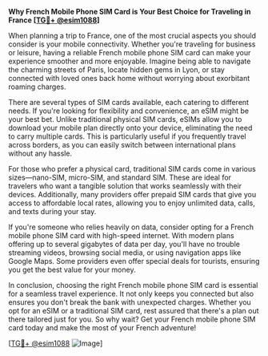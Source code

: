 **Why French Mobile Phone SIM Card is Your Best Choice for Traveling in France [[TG💪+ @esim1088](https://t.me/s/esim1088)]**

When planning a trip to France, one of the most crucial aspects you should consider is your mobile connectivity. Whether you're traveling for business or leisure, having a reliable French mobile phone SIM card can make your experience smoother and more enjoyable. Imagine being able to navigate the charming streets of Paris, locate hidden gems in Lyon, or stay connected with loved ones back home without worrying about exorbitant roaming charges.

There are several types of SIM cards available, each catering to different needs. If you're looking for flexibility and convenience, an eSIM might be your best bet. Unlike traditional physical SIM cards, eSIMs allow you to download your mobile plan directly onto your device, eliminating the need to carry multiple cards. This is particularly useful if you frequently travel across borders, as you can easily switch between international plans without any hassle.

For those who prefer a physical card, traditional SIM cards come in various sizes—nano-SIM, micro-SIM, and standard SIM. These are ideal for travelers who want a tangible solution that works seamlessly with their devices. Additionally, many providers offer prepaid SIM cards that give you access to affordable local rates, allowing you to enjoy unlimited data, calls, and texts during your stay.

If you're someone who relies heavily on data, consider opting for a French mobile phone SIM card with high-speed internet. With modern plans offering up to several gigabytes of data per day, you'll have no trouble streaming videos, browsing social media, or using navigation apps like Google Maps. Some providers even offer special deals for tourists, ensuring you get the best value for your money.

In conclusion, choosing the right French mobile phone SIM card is essential for a seamless travel experience. It not only keeps you connected but also ensures you don't break the bank with unexpected charges. Whether you opt for an eSIM or a traditional SIM card, rest assured that there's a plan out there tailored just for you. So why wait? Get your French mobile phone SIM card today and make the most of your French adventure!

[[TG💪+ @esim1088](https://t.me/s/esim1088) ![Image](https://i.postimg.cc/Y0z9fWf4/image.png)]